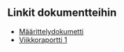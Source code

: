 
## Linkit dokumentteihin

- [Määrittelydokumetti](/Palautukset/Viikko1/Määrittelydokumentti.pdf)
- [Viikkoraportti 1 ](/Palautukset/Viikko1/Viikkoraportti_1.pdf)
